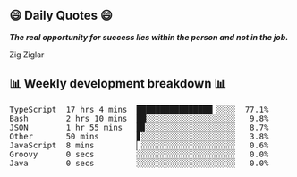 ## 😄 Daily Quotes 😄

_**The real opportunity for success lies within the person and not in the job.**_

Zig Ziglar



## 📊 Weekly development breakdown 📊

<pre>TypeScript  17 hrs 4 mins  ████████████████▏░░░░  77.1%
Bash        2 hrs 10 mins  ██░░░░░░░░░░░░░░░░░░░   9.8%
JSON        1 hr 55 mins   █▊░░░░░░░░░░░░░░░░░░░   8.7%
Other       50 mins        ▊░░░░░░░░░░░░░░░░░░░░   3.8%
JavaScript  8 mins         ▏░░░░░░░░░░░░░░░░░░░░   0.6%
Groovy      0 secs         ░░░░░░░░░░░░░░░░░░░░░   0.0%
Java        0 secs         ░░░░░░░░░░░░░░░░░░░░░   0.0%</pre>